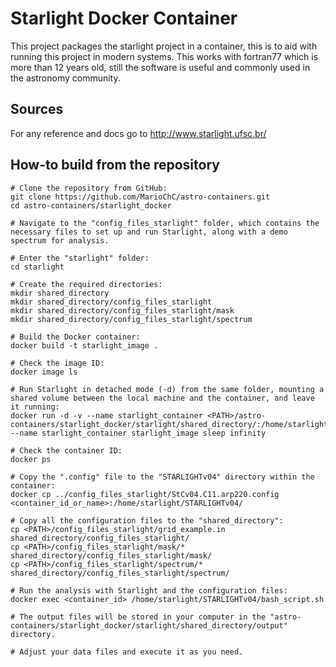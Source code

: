 # Starlight Docker Container

This project packages the starlight project in a container,
this is to aid with running this project in modern
systems. This works with fortran77 which is more than 12 years
old, still the software is useful and commonly used in the astronomy
community.

## Sources

For any reference and docs go to http://www.starlight.ufsc.br/

## How-to build from the repository
```
# Clone the repository from GitHub:
git clone https://github.com/MarioChC/astro-containers.git
cd astro-containers/starlight_docker

# Navigate to the "config_files_starlight" folder, which contains the necessary files to set up and run Starlight, along with a demo spectrum for analysis.

# Enter the "starlight" folder:
cd starlight

# Create the required directories:
mkdir shared_directory
mkdir shared_directory/config_files_starlight
mkdir shared_directory/config_files_starlight/mask
mkdir shared_directory/config_files_starlight/spectrum

# Build the Docker container:
docker build -t starlight_image .

# Check the image ID:
docker image ls

# Run Starlight in detached mode (-d) from the same folder, mounting a shared volume between the local machine and the container, and leave it running:
docker run -d -v --name starlight_container <PATH>/astro-containers/starlight_docker/starlight/shared_directory/:/home/starlight/shared_directory/ --name starlight_container starlight_image sleep infinity

# Check the container ID:
docker ps

# Copy the ".config" file to the "STARLIGHTv04" directory within the container:
docker cp ../config_files_starlight/StCv04.C11.arp220.config <container_id_or_name>:/home/starlight/STARLIGHTv04/

# Copy all the configuration files to the "shared_directory":
cp <PATH>/config_files_starlight/grid_example.in shared_directory/config_files_starlight/
cp <PATH>/config_files_starlight/mask/* shared_directory/config_files_starlight/mask/
cp <PATH>/config_files_starlight/spectrum/* shared_directory/config_files_starlight/spectrum/

# Run the analysis with Starlight and the configuration files:
docker exec <container_id> /home/starlight/STARLIGHTv04/bash_script.sh

# The output files will be stored in your computer in the "astro-containers/starlight_docker/starlight/shared_directory/output" directory.

# Adjust your data files and execute it as you need.
```
